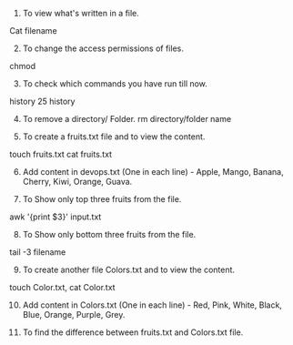 1. To view what's written in a file.

Cat filename

2. To change the access permissions of files.

chmod 

3. To check which commands you have run till now.

history 25
history 

4. To remove a directory/ Folder.
 rm directory/folder name

5. To create a fruits.txt file and to view the content.

touch fruits.txt
cat fruits.txt

6. Add content in devops.txt (One in each line) - Apple, Mango, Banana, Cherry, Kiwi, Orange, Guava.


7. To Show only top three fruits from the file.

awk '{print $3}' input.txt 


8. To Show only bottom three fruits from the file.

tail -3 filename


9. To create another file Colors.txt and to view the content.

touch Color.txt, cat Color.txt

10. Add content in Colors.txt (One in each line) - Red, Pink, White, Black, Blue, Orange, Purple, Grey.


11. To find the difference between fruits.txt and Colors.txt file.
